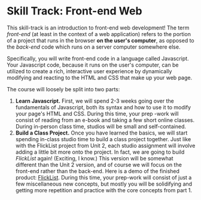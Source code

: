 # Skill Track: Front-end Web

This skill-track is an introduction to front-end web development! The term *front-end* (at least in the context of a web application) refers to the portion of a project that runs in the browser **on the user's computer**, as opposed to the *back-end* code which runs on a server computer somewhere else.

Specifically, you will write front-end code in a language called Javascript. Your Javascript code, because it runs on the user's computer, can be utilized to create a rich, interactive user experience by dynamically modifying and reacting to the HTML and CSS that make up your web page.

The course will loosely be split into two parts:
1. **Learn Javascript.** First, we will spend 2-3 weeks going over the fundamentals of Javascript, both its syntax and how to use it to modify your page's HTML and CSS. During this time, your prep -work will consist of reading from an e-book and taking a few short online classes. During in-person class time, studios will be small and self-contained.
2. **Build a Class Project.** Once you have learned the basics, we will start spending in-class studio time to build a class project together. Just like with the FlickList project from Unit 2, each studio assignment will involve adding a little bit more onto the project. In fact, we are going to build *FlickList* again! (Exciting, I know.) This version will be somewhat different than the Unit 2 version, and of course we will focus on the front-end rather than the back-end. Here is a demo of the finished product: [FlickList][flicklist-demo]. During this time, your prep-work will consist of just a few miscellaneous new concepts, but mostly you will be solidifying and getting more repetition and practice with the core concepts from part 1.


[flicklist-demo]: http://education.launchcode.org/flicklist
